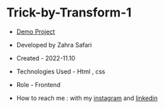 # Trick-by-Transform-1

- [Demo Project](https://zahrasafari-web.github.io/Trick-by-Transform-1/)

- Developed by Zahra Safari

- Created - 2022-11.10

- Technologies Used - Html , css 

- Role - Frontend

- How to reach me : with my [instagram](https://www.instagram.com/zahrasafari_web_developer) and [linkedin](https://www.linkedin.com/in/zahra-safari1986)
